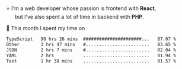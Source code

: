 ⭐ I'm a web developer whose passion is frontend with <b>React</b>,<br/>
&nbsp; &nbsp; &nbsp; but I've also spent a lot of time in backend with <b>PHP</b>.

📅 This month I spent my time on

<!--START_SECTION:waka-->

```txt
TypeScript   90 hrs 26 mins  ######################...   87.07 %
Other        3 hrs 47 mins   #........................   03.65 %
JSON         2 hrs 7 mins    #........................   02.04 %
YAML         2 hrs           .........................   01.94 %
Text         1 hr 38 mins    .........................   01.57 %
```

<!--END_SECTION:waka-->
